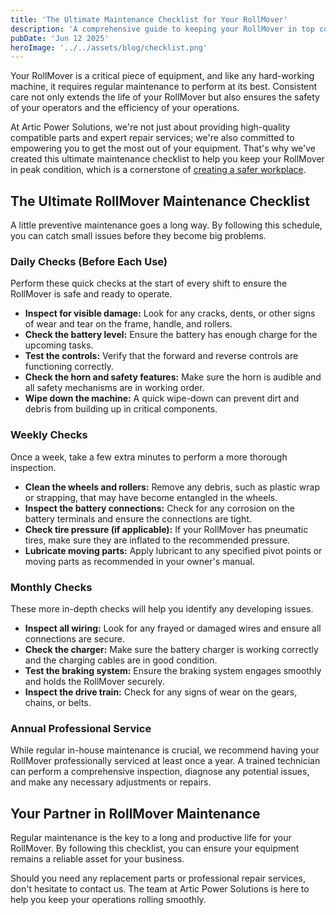 ```yaml
---
title: 'The Ultimate Maintenance Checklist for Your RollMover'
description: 'A comprehensive guide to keeping your RollMover in top condition. Follow this checklist to ensure the longevity and reliability of your equipment.'
pubDate: 'Jun 12 2025'
heroImage: '../../assets/blog/checklist.png'
---
```


Your RollMover is a critical piece of equipment, and like any hard-working machine, it requires regular maintenance to perform at its best. Consistent care not only extends the life of your RollMover but also ensures the safety of your operators and the efficiency of your operations.

At Artic Power Solutions, we're not just about providing high-quality compatible parts and expert repair services; we're also committed to empowering you to get the most out of your equipment. That's why we've created this ultimate maintenance checklist to help you keep your RollMover in peak condition, which is a cornerstone of [creating a safer workplace](/blog/safe-workplace).

## The Ultimate RollMover Maintenance Checklist

A little preventive maintenance goes a long way. By following this schedule, you can catch small issues before they become big problems.

### Daily Checks (Before Each Use)

Perform these quick checks at the start of every shift to ensure the RollMover is safe and ready to operate.

- **Inspect for visible damage:** Look for any cracks, dents, or other signs of wear and tear on the frame, handle, and rollers.
- **Check the battery level:** Ensure the battery has enough charge for the upcoming tasks.
- **Test the controls:** Verify that the forward and reverse controls are functioning correctly.
- **Check the horn and safety features:** Make sure the horn is audible and all safety mechanisms are in working order.
- **Wipe down the machine:** A quick wipe-down can prevent dirt and debris from building up in critical components.

### Weekly Checks

Once a week, take a few extra minutes to perform a more thorough inspection.

- **Clean the wheels and rollers:** Remove any debris, such as plastic wrap or strapping, that may have become entangled in the wheels.
- **Inspect the battery connections:** Check for any corrosion on the battery terminals and ensure the connections are tight.
- **Check tire pressure (if applicable):** If your RollMover has pneumatic tires, make sure they are inflated to the recommended pressure.
- **Lubricate moving parts:** Apply lubricant to any specified pivot points or moving parts as recommended in your owner's manual.

### Monthly Checks

These more in-depth checks will help you identify any developing issues.

- **Inspect all wiring:** Look for any frayed or damaged wires and ensure all connections are secure.
- **Check the charger:** Make sure the battery charger is working correctly and the charging cables are in good condition.
- **Test the braking system:** Ensure the braking system engages smoothly and holds the RollMover securely.
- **Inspect the drive train:** Check for any signs of wear on the gears, chains, or belts.

### Annual Professional Service

While regular in-house maintenance is crucial, we recommend having your RollMover professionally serviced at least once a year. A trained technician can perform a comprehensive inspection, diagnose any potential issues, and make any necessary adjustments or repairs.

## Your Partner in RollMover Maintenance

Regular maintenance is the key to a long and productive life for your RollMover. By following this checklist, you can ensure your equipment remains a reliable asset for your business.

Should you need any replacement parts or professional repair services, don't hesitate to contact us. The team at Artic Power Solutions is here to help you keep your operations rolling smoothly.